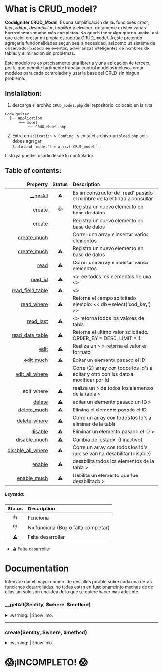 # What is CRUD_model?

**CodeIgniter CRUD_Model**, Es una simplificación de las funciones *crear*, *leer*, *editar*, *deshabilitar*, *habilitar* y *eliminar*. cietamente existen varias herramientas mucho más completas. No queria tener algo que no usaba. asi que dicidi creear mi propia estructrua CRUD_model. A este pretendo agregarle funcionalidades según sea la necesidad,  así como un sistema de observador basado en eventos, adivinanzas inteligentes de nombres de tablas y eliminación sin problemas.

Este modelo no es precisamente una libreria y una aplicacion de tercero, por lo que permite facilmente trabajar control modelos inclusos crear modelos para cada controlador y usar la base del CRUD sin ningun problema.

## Installation:

1. descarga el archivo `CRUD_model.php` del repositorio. colocalo en  la ruta.
``` 
CodeIgniter
  ├── application
      └── model
          └── CRUD_Model.php
```
2. Entra en `aplication > Confing ` y edita el archivo `autoload.php` solo debes agregar  
 `$autoload['model'] = array('CRUD_model');`

Listo ya puedes usarlo desde tu controlador. 


## Table of contents:
|    Property | Status | Description                                                            |
|------------:|:--------:|:------------------------------------------------------------------------|
| [__getAll](#__getAll)    |:warning:| Es un constructor de 'read' pasado el nombre de la entidad a consultar |
|      create |:+1:| Registra un nuevo elemento en base de datos                         |
|[create](create)||           Registra un nuevo elemento en base de datos|
|[create_much](create_much)||      Correr una array e insertar varios elementos|
|             [create_much](create_much) | :warning: | Registra un nuevo elemento en base de datos                                        |
|                           [read](read) | :warning: | Correr una array e insertar varios elementos                                       |
|                     [read_id](read_id) | :warning: | <> lee todos los elementos de una <>                                               |
|   [read_field_table](read_field_table) | :warning: | <>                                                                                 |
|               [read_where](read_where) | :warning: | Retorna el campo solicitado ejemplo: << db->select('cod_key') >>                   |
|                 [read_last](read_last) | :warning: | <> retorna todos los valores de tabla                                              |
|     [read_data_table](read_data_table) | :warning: | Retorna el ultimo valor solicitado. ORDER_BY = DESC, LIMIT = 1                     |
|                           [edit](edit) | :warning: | Realiza un > > retorna el valor en formato                                         |
|                 [edit_much](edit_much) | :warning: | Editar un elemento pasado el ID                                                    |
|       [edit_all_where](edit_all_where) | :warning: | Corre (2) array con todos los Id's a editar y otro con los dato a modificar por Id |
|               [edit_where](edit_where) | :warning: | realiza un > de todos los elementos de la tabla >                                  |
|                       [delete](delete) | :warning: | editar un elemento pasado un ID >                                                  |
|             [delete_much](delete_much) | :warning: | Elimina el elemento pasado el ID                                                   |
|           [delete_where](delete_where) | :warning: | Corre un array con todos los Id's a eliminar de la tabla                           |
|                     [disable](disable) | :warning: | Eliminar un elemento pasado el ID >                                                |
|           [disable_much](disable_much) | :warning: | Cambia de 'estado' (I inactivo)                                                    |
| [disable_all_where](disable_all_where) | :warning: | Corre un array con todos los Id's que se van ha desabilitar (disable)              |
|                       [enable](enable) | :warning: | desabilita todos los elementos de la tabla >                                       |
|             [enable_much](enable_much) | :warning: | Habilita un elemento que fue desabilitado >                                        |

  


##### Leyenda:
 Status | Description  |
:--------:|:--------------|
:+1:|  Funciona 
:-1:| No funciona (Bug o falta completar)
:warning: | Falta desarrollar


- :warning:  Falta desarrollar


# Documentation 
Intentare dar el mayor numero de destalles posible sobre cada una de las funciones desarrolladas. no todas estan en funcionameinto muchas de de ellas tan solo son una idea de lo que se quiere hacer mas adelante.

### __getAll($entity, $where, $method)

<details>
<summary>
<a name="__getAll"></a> :warning: | Show info.
</summary>
  
```python
print("hello world!")
```

</details>

---

### create($entity, $where, $method)
<details>
<summary>
<a name="__getAll"></a> :warning: | Show info.
</summary>
  
```python
print("hello world!")
```

</details>

# :scream:¡INCOMPLETO! :scream:


